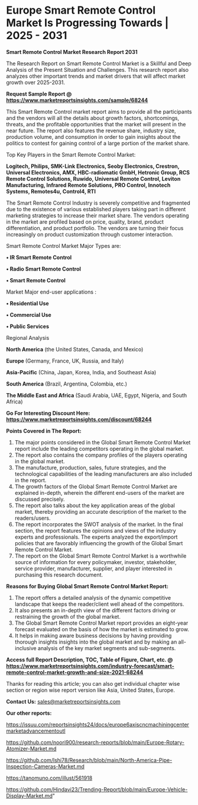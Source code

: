 # Europe Smart Remote Control Market Is Progressing Towards | 2025 - 2031

<strong>Smart Remote Control Market Research Report 2031</strong>

The Research Report on Smart Remote Control Market is a Skillful and Deep Analysis of the Present Situation and Challenges. This research report also analyzes other important trends and market drivers that will affect market growth over 2025-2031.

<strong>Request Sample Report @ <a href=https://www.marketreportsinsights.com/sample/68244>https://www.marketreportsinsights.com/sample/68244</a></strong>

This Smart Remote Control market report aims to provide all the participants and the vendors will all the details about growth factors, shortcomings, threats, and the profitable opportunities that the market will present in the near future. The report also features the revenue share, industry size, production volume, and consumption in order to gain insights about the politics to contest for gaining control of a large portion of the market share.

Top Key Players in the Smart Remote Control Market:

<strong>Logitech, Philips, SMK-Link Electronics, Seoby Electronics, Crestron, Universal Electronics, AMX, HBC-radiomatic GmbH, Hetronic Group, RCS Remote Control Solutions, Ruwido, Universal Remote Control, Leviton Manufacturing, Infrared Remote Solutions, PRO Control, Innotech Systems, Remotes4u, Control4, RTI</strong>

The Smart Remote Control Industry is severely competitive and fragmented due to the existence of various established players taking part in different marketing strategies to increase their market share. The vendors operating in the market are profiled based on price, quality, brand, product differentiation, and product portfolio. The vendors are turning their focus increasingly on product customization through customer interaction.

Smart Remote Control Market Major Types are:

<strong>• IR Smart Remote Control

• Radio Smart Remote Control

• Smart Remote Control</strong>

Market Major end-user applications :

<strong>• Residential Use

• Commercial Use

• Public Services</strong>

Regional Analysis

</u><strong><b>North America</b></strong> (the United States, Canada, and Mexico)

<strong><b>Europe </b></strong>(Germany, France, UK, Russia, and Italy)

<strong><b>Asia-Pacific</b></strong> (China, Japan, Korea, India, and Southeast Asia)

<strong><b>South America</b></strong> (Brazil, Argentina, Colombia, etc.)

<strong><b>The Middle East and Africa</b></strong> (Saudi Arabia, UAE, Egypt, Nigeria, and South Africa)

<strong>Go For Interesting Discount Here: <a href=https://www.marketreportsinsights.com/discount/68244>https://www.marketreportsinsights.com/discount/68244</a></strong>

<strong>Points Covered in The Report:</strong>
<ol>
  <li>The major points considered in the Global Smart Remote Control Market report include the leading competitors operating in the global market.</li>
  <li>The report also contains the company profiles of the players operating in the global market.</li>
  <li>The manufacture, production, sales, future strategies, and the technological capabilities of the leading manufacturers are also included in the report.</li>
  <li>The growth factors of the Global Smart Remote Control Market are explained in-depth, wherein the different end-users of the market are discussed precisely.</li>
  <li>The report also talks about the key application areas of the global market, thereby providing an accurate description of the market to the readers/users.</li>
  <li>The report incorporates the SWOT analysis of the market. In the final section, the report features the opinions and views of the industry experts and professionals. The experts analyzed the export/import policies that are favorably influencing the growth of the Global Smart Remote Control Market.</li>
  <li>The report on the Global Smart Remote Control Market is a worthwhile source of information for every policymaker, investor, stakeholder, service provider, manufacturer, supplier, and player interested in purchasing this research document.</li>
</ol>
<strong>Reasons for Buying Global Smart Remote Control Market Report:</strong>

<ol>
  <li>The report offers a detailed analysis of the dynamic competitive landscape that keeps the reader/client well ahead of the competitors.</li>
  <li>It also presents an in-depth view of the different factors driving or restraining the growth of the global market.</li>
  <li>The Global Smart Remote Control Market report provides an eight-year forecast evaluated on the basis of how the market is estimated to grow.</li>
  <li>It helps in making aware business decisions by having providing thorough insights insights into the global market and by making an all-inclusive analysis of the key market segments and sub-segments.</li>
</ol>
<strong>Access full Report Description, TOC, Table of Figure, Chart, etc. @ <a href=https://www.marketreportsinsights.com/industry-forecast/smart-remote-control-market-growth-and-size-2021-68244>https://www.marketreportsinsights.com/industry-forecast/smart-remote-control-market-growth-and-size-2021-68244</a></strong>


Thanks for reading this article; you can also get individual chapter wise section or region wise report version like Asia, United States, Europe.

<strong>Contact Us:</strong>
sales@marketreportsinsights.com

<strong>Our other reports:</strong>

<a href=https://issuu.com/reportsinsights24/docs/europe6axiscncmachiningcentermarketadvancementoutl>https://issuu.com/reportsinsights24/docs/europe6axiscncmachiningcentermarketadvancementoutl</a>

<a href=https://github.com/noori900/research-reports/blob/main/Europe-Rotary-Atomizer-Market.md>https://github.com/noori900/research-reports/blob/main/Europe-Rotary-Atomizer-Market.md</a>

<a href=https://github.com/Ishi78/Research/blob/main/North-America-Pipe-Inspection-Cameras-Market.md>https://github.com/Ishi78/Research/blob/main/North-America-Pipe-Inspection-Cameras-Market.md</a>

<a href=https://tanomuno.com/illust/561918>https://tanomuno.com/illust/561918</a>

<a href=https://github.com/Hindavi23/Trending-Report/blob/main/Europe-Vehicle-Display-Market.md>https://github.com/Hindavi23/Trending-Report/blob/main/Europe-Vehicle-Display-Market.md</a>"
